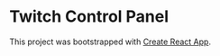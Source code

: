 # Twitch Control Panel

This project was bootstrapped with [Create React App](https://github.com/facebook/create-react-app).
